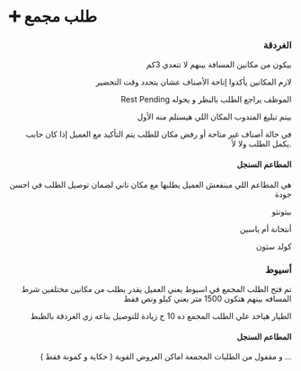 # ➕ طلب مجمع

<h3 align="right">الغردقة</h3>

<p align="right">بيكون من مكانين المسافة بينهم لا تتعدي 3كم</p>

<p align="right">لازم المكانين يأكدوا إتاحة الأصناف عشان يتحدد وقت التحضير</p>

<p align="right">Rest Pending الموظف يراجع الطلب بالنظر و يحوله </p>

<p align="right">بيتم تبليغ المندوب المكان اللي هيستلم منه الأول</p>

<p align="right">في حالة أصناف غير متاحة أو رفض مكان للطلب يتم التأكيد مع العميل إذا كان حابب يكمل الطلب ولا لأ. </p>

<h4 align="right">المطاعم السنجل</h4>

<p align="right">هي المطاعم اللي مينفعش العميل يطلبها مع مكان تاني لضمان توصيل الطلب في احسن جودة</p>

<p align="right">بيتونتو</p>

<p align="right">أنتخانة أم ياسين</p>

<p align="right">كولد ستون</p>

<h3 align="right">أسيوط</h3>

<p align="right">تم فتح الطلب المجمع في اسيوط يعني العميل يقدر يطلب من مكانين مختلفين شرط المسافه بينهم هتكون 1500 متر يعني كيلو ونص فقط </p>

<p align="right">الطيار هياخد علي الطلب المجمع ده 10 ج زيادة للتوصيل بتاعه زي الغردقة بالظبط</p>

<h4 align="right">المطاعم السنجل</h4>

<p align="right">و مقفول من الطلبات المجمعة اماكن العروض القوية ( حكاية و كمونة فقط ) ... </p>
